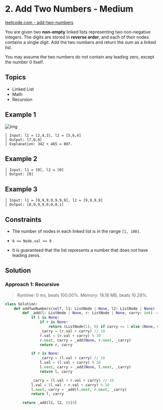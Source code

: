 # 2. Add Two Numbers - Medium

[leetcode.com - add-two-numbers](https://leetcode.com/problems/add-two-numbers/)

You are given two **non-empty** linked lists representing two non-negative integers. The digits are stored in **reverse order**, and each of their nodes contains a single digit. Add the two numbers and return the sum as a linked list.

You may assume the two numbers do not contain any leading zero, except the number 0 itself.

## Topics

* Linked List
* Math
* Recursion

## Example 1

![img](https://assets.leetcode.com/uploads/2020/10/02/addtwonumber1.jpg)

    │ Input: l1 = [2,4,3], l2 = [5,6,4]
    │ Output: [7,0,8]
    │ Explanation: 342 + 465 = 807.

## Example 2

    │ Input: l1 = [0], l2 = [0]
    │ Output: [0]

## Example 3

    │ Input: l1 = [9,9,9,9,9,9,9], l2 = [9,9,9,9]
    │ Output: [8,9,9,9,0,0,0,1]

## Constraints

* The number of nodes in each linked list is in the range `[1, 100]`.

* `0 <= Node.val <= 9`

* It is guaranteed that the list represents a number that does not have leading zeros.

## Solution

### Approach 1: Recursive

> Runtime: 0 ms, beats 100.00%. Memory: 18.18 MB, beats 10.28%.

```python
class Solution:
    def addTwoNumbers(self, l1: ListNode | None, l2: ListNode | None) -> ListNode | None:
        def _add(l: ListNode | None, r: ListNode | None, carry: int) -> tuple[ListNode | None, int]:
            if l is None:
                if r is None:
                    return (ListNode(1), 0) if carry == 1 else (None, 0)
                _carry = (r.val + carry) // 10
                r.val = (r.val + carry) % 10
                r.next, carry = _add(None, r.next, _carry)
                return r, carry

            if r is None:
                _carry = (l.val + carry) // 10
                l.val = (l.val + carry) % 10
                l.next, carry = _add(None, l.next, _carry)
                return l, carry

            _carry = (l.val + r.val + carry) // 10
            l.val = (l.val + r.val + carry) % 10
            l.next, carry = _add(l.next, r.next, _carry)
            return l, carry

        return _add(l1, l2, 0)[0]
```
